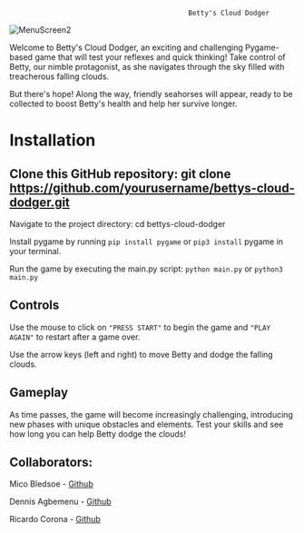                                                 Betty's Cloud Dodger
   ![MenuScreen2](https://user-images.githubusercontent.com/108279441/234294491-13a4b9d5-666f-4eba-a33d-08ef8fce4b80.png)

Welcome to Betty's Cloud Dodger, an exciting and challenging Pygame-based game that will test your reflexes and quick thinking! Take control of Betty, our nimble protagonist, as she navigates through the sky filled with treacherous falling clouds.

But there's hope! Along the way, friendly seahorses will appear, ready to be collected to boost Betty's health and help her survive longer.

# Installation

## Clone this GitHub repository: git clone https://github.com/yourusername/bettys-cloud-dodger.git

Navigate to the project directory: cd bettys-cloud-dodger

Install pygame by running `pip install pygame` or `pip3 install` pygame in your terminal.

Run the game by executing the main.py script: `python main.py` or `python3 main.py`

## Controls

Use the mouse to click on `"PRESS START"` to begin the game and `"PLAY AGAIN"` to restart after a game over.

Use the arrow keys (left and right) to move Betty and dodge the falling clouds.

## Gameplay

As time passes, the game will become increasingly challenging, introducing new phases with unique obstacles and elements. Test your skills and see how long you can help Betty dodge the clouds!

## Collaborators: 

Mico Bledsoe - [Github](https://github.com/MicoBledsoe)

Dennis Agbemenu  - [Github](https://github.com/dagbeme1)

Ricardo Corona - [Github](https://github.com/LW068)
